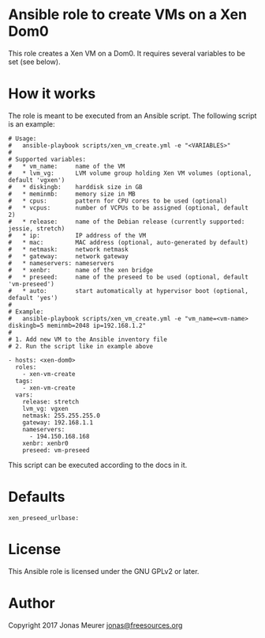 # Ansible role to create VMs on a Xen Dom0

This role creates a Xen VM on a Dom0. It requires several variables
to be set (see below).

# How it works

The role is meant to be executed from an Ansible script. The following
script is an example:

```
# Usage:
#   ansible-playbook scripts/xen_vm_create.yml -e "<VARIABLES>"
#
# Supported variables:
#   * vm_name:     name of the VM
#   * lvm_vg:      LVM volume group holding Xen VM volumes (optional, default 'vgxen')
#   * diskingb:    harddisk size in GB
#   * meminmb:     memory size in MB
#   * cpus:        pattern for CPU cores to be used (optional)
#   * vcpus:       number of VCPUs to be assigned (optional, default 2)
#   * release:     name of the Debian release (currently supported: jessie, stretch)
#   * ip:          IP address of the VM
#   * mac:         MAC address (optional, auto-generated by default)
#   * netmask:     network netmask
#   * gateway:     network gateway
#   * nameservers: nameservers
#   * xenbr:       name of the xen bridge
#   * preseed:     name of the preseed to be used (optional, default 'vm-preseed')
#   * auto:        start automatically at hypervisor boot (optional, default 'yes')
#
# Example:
#   ansible-playbook scripts/xen_vm_create.yml -e "vm_name=<vm-name> diskingb=5 meminmb=2048 ip=192.168.1.2"
#
# 1. Add new VM to the Ansible inventory file
# 2. Run the script like in example above 

- hosts: <xen-dom0>
  roles:
    - xen-vm-create
  tags:
    - xen-vm-create
  vars:
    release: stretch
    lvm_vg: vgxen
    netmask: 255.255.255.0
    gateway: 192.168.1.1
    nameservers:
      - 194.150.168.168 
    xenbr: xenbr0
    preseed: vm-preseed
```

This script can be executed according to the docs in it.

# Defaults

```
xen_preseed_urlbase:
```

# License

This Ansible role is licensed under the GNU GPLv2 or later.

# Author

Copyright 2017 Jonas Meurer <jonas@freesources.org>
